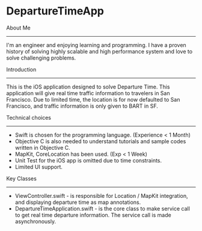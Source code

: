 DepartureTimeApp
================

About Me
________
I'm an engineer and enjoying learning and programming.  I have a proven history of solving highly scalable and high performance system and love to solve challenging problems.

Introduction
____________
This is the iOS application designed to solve Departure Time.  This application will give real time traffic information to travelers in San Francisco.  Due to limited time, the location is for now defaulted to San Francisco, and traffic information is only given to BART in SF.

Technical choices
_________________
* Swift is chosen for the programming language.  (Experience < 1 Month)
* Objective C is also needed to understand tutorials and sample codes written in Objective C.
* MapKit, CoreLocation has been used. (Exp < 1 Week)
* Unit Test for the iOS app is omitted due to time constraints.
* Limited UI support.

Key Classes
__________
* ViewController.swift - is responsible for Location / MapKit integration, and displaying departure time as map annotations.
* DepartureTimeApplication.swift - is the core class to make service call to get real time departure information.  The service call is made asynchronously.
